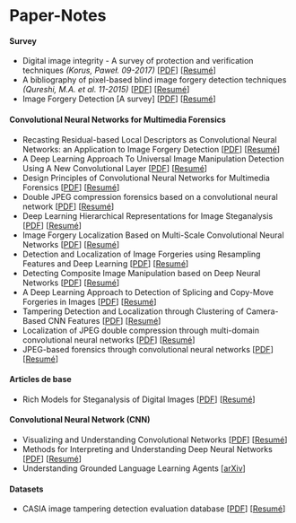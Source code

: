# Paper-Notes
#### Survey

- Digital image integrity - A survey of protection and verification techniques _(Korus, Paweł. 09-2017)_ [[PDF](notes/Survey_Korus_201709.pdf)] [[Resumé](notes/Survey_Korus_201709.md)]
- A bibliography of pixel-based blind image forgery detection techniques _(Qureshi, M.A. et al. 11-2015)_ [[PDF](notes/Survey_Korus_201709.pdf)] [[Resumé](notes/Survey_Korus_201709.md)]
- Image Forgery Detection [A survey] [[PDF](notes/Survey_Korus_201709.pdf)] [[Resumé](notes/Survey_Korus_201709.md)]

#### Convolutional Neural Networks for Multimedia Forensics

- Recasting Residual-based Local Descriptors as Convolutional Neural Networks: an Application to Image Forgery Detection [[PDF](notes/Survey_Korus_201709.pdf)] [[Resumé](notes/Survey_Korus_201709.md)]
- A Deep Learning Approach To Universal Image Manipulation Detection Using A New Convolutional Layer [[PDF](notes/Survey_Korus_201709.pdf)] [[Resumé](notes/Survey_Korus_201709.md)]
- Design Principles of Convolutional Neural Networks for Multimedia Forensics [[PDF](notes/Survey_Korus_201709.pdf)] [[Resumé](notes/Survey_Korus_201709.md)]
- Double JPEG compression forensics based on a convolutional neural network [[PDF](notes/Survey_Korus_201709.pdf)] [[Resumé](notes/Survey_Korus_201709.md)]
- Deep Learning Hierarchical Representations for Image Steganalysis [[PDF](notes/Survey_Korus_201709.pdf)] [[Resumé](notes/Survey_Korus_201709.md)]
- Image Forgery Localization Based on Multi-Scale Convolutional Neural Networks [[PDF](notes/Survey_Korus_201709.pdf)] [[Resumé](notes/Survey_Korus_201709.md)]
- Detection and Localization of Image Forgeries using Resampling Features and Deep Learning [[PDF](notes/Survey_Korus_201709.pdf)] [[Resumé](notes/Survey_Korus_201709.md)]
- Detecting Composite Image Manipulation based on Deep Neural Networks [[PDF](notes/Survey_Korus_201709.pdf)] [[Resumé](notes/Survey_Korus_201709.md)]
- A Deep Learning Approach to Detection of Splicing and Copy-Move Forgeries in Images [[PDF](notes/Survey_Korus_201709.pdf)] [[Resumé](notes/Survey_Korus_201709.md)]
- Tampering Detection and Localization through Clustering of Camera-Based CNN Features [[PDF](notes/Survey_Korus_201709.pdf)] [[Resumé](notes/Survey_Korus_201709.md)]
- Localization of JPEG double compression through multi-domain convolutional neural networks [[PDF](notes/Survey_Korus_201709.pdf)] [[Resumé](notes/Survey_Korus_201709.md)]
- JPEG-based forensics through convolutional neural networks [[PDF](notes/Survey_Korus_201709.pdf)] [[Resumé](notes/Survey_Korus_201709.md)]

#### Articles de base

- Rich Models for Steganalysis of Digital Images [[PDF](notes/Survey_Korus_201709.pdf)] [[Resumé](notes/Survey_Korus_201709.md)]

#### Convolutional Neural Network (CNN)

- Visualizing and Understanding Convolutional Networks [[PDF](notes/Survey_Korus_201709.pdf)] [[Resumé](notes/Survey_Korus_201709.md)]
- Methods for Interpreting and Understanding Deep Neural Networks [[PDF](notes/Survey_Korus_201709.pdf)] [[Resumé](notes/Survey_Korus_201709.md)]
- Understanding Grounded Language Learning Agents [[arXiv](https://arxiv.org/abs/1710.09867)]

#### Datasets 

- CASIA image tampering detection evaluation database [[PDF](notes/Survey_Korus_201709.pdf)] [[Resumé](notes/Survey_Korus_201709.md)]
